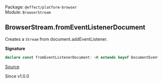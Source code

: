Package: `@effect/platform-browser`<br />
Module: `BrowserStream`<br />

## BrowserStream.fromEventListenerDocument

Creates a `Stream` from document.addEventListener.

**Signature**

```ts
declare const fromEventListenerDocument: <K extends keyof DocumentEventMap>(type: K, options?: boolean | { readonly capture?: boolean; readonly passive?: boolean; readonly once?: boolean; readonly bufferSize?: number | "unbounded" | undefined; } | undefined) => Stream.Stream<DocumentEventMap[K], never, never>
```

[Source](https://github.com/Effect-TS/effect/tree/main/packages/platform-browser/src/BrowserStream.ts#L26)

Since v1.0.0